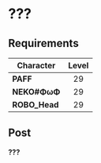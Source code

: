 # ???
## Requirements
|  Character  |Level|
|-------------|:---:|
|**PAFF**     | 29  |
|**NEKO#ΦωΦ** | 29  |
|**ROBO_Head**| 29  |

## Post
**???**<br>
　

